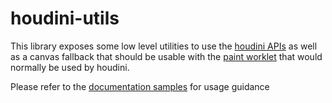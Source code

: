 # houdini-utils

This library exposes some low level utilities to use the [houdini APIs](https://developer.mozilla.org/en-US/docs/Web/API/Houdini_APIs)
as well as a canvas fallback that should be usable with the [paint worklet](https://developer.mozilla.org/en-US/docs/Web/API/CSS_Painting_API#the_paint_worklet) that would normally be used by houdini.

Please refer to the [documentation samples](https://react.fluentui.dev) for usage guidance
